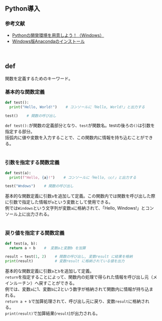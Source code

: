 ## Python導入
### 参考文献
- [Pythonの開発環境を用意しよう！（Windows）](https://prog-8.com/docs/python-env-win)
- [Windows版Anacondaのインストール](https://www.python.jp/install/anaconda/windows/install.html)
<br>

## def
関数を定義するためのキーワード。<br>

### 基本的な関数定義
```python
def test():
  print("Hello, World!")    # コンソールに「Hello, World!」と出力する

test()    # 関数の呼び出し
```
`def test():`が関数の定義部分となり、`test`が関数名。testの後ろの`()`は引数を指定する部分。  
括弧内に値や変数を入力することで、この関数内に情報を持ち込むことができる。<br>
<br>

### 引数を指定する関数定義
```python
def test(a):
  print(f"Hello, {a}!")    # コンソールに「Hello, ○○!」と出力する

test("Wndows")    # 関数の呼び出し
```
基本的な関数定義に引数`a`を追加して定義。この関数内では関数を呼び出した際に引数で指定した情報が`a`という変数として使用できる。<br>
例では`Windows`という文字列が変数`a`に格納されて、「Hello, Windows!」とコンソール上に出力される。<br>
<br>

### 戻り値を指定する関数定義
```python
def test(a, b):
  return a + b    #  変数aと変数b を加算

result = test(1, 2)    # 関数の呼び出し, 変数result に結果を格納
print(result)          # 変数result に格納されている値を出力
```
基本的な関数定義に引数`a`と`b`を追加して定義。<br>
`return`を指定することによって、関数内の処理で得られた情報を呼び出し元（メインルーチン）へ戻すことができる。<br>
例では、変数`a`に1、変数`b`に2という数字が格納されて関数内に情報が持ち込まれる。<br>
`return a + b`で加算処理されて、呼び出し元に戻り、変数`result`に格納される。<br>
`print(result)`で加算結果(`result`)が出力される。
